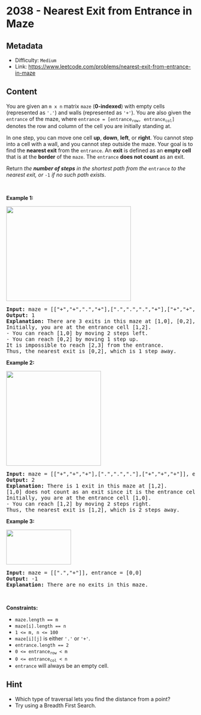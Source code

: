 # 2038 - Nearest Exit from Entrance in Maze

## Metadata

 - Difficulty: `Medium`
 - Link: https://www.leetcode.com/problems/nearest-exit-from-entrance-in-maze

## Content

<p>You are given an <code>m x n</code> matrix <code>maze</code> (<strong>0-indexed</strong>) with empty cells (represented as <code>&#39;.&#39;</code>) and walls (represented as <code>&#39;+&#39;</code>). You are also given the <code>entrance</code> of the maze, where <code>entrance = [entrance<sub>row</sub>, entrance<sub>col</sub>]</code> denotes the row and column of the cell you are initially standing at.</p>

<p>In one step, you can move one cell <strong>up</strong>, <strong>down</strong>, <strong>left</strong>, or <strong>right</strong>. You cannot step into a cell with a wall, and you cannot step outside the maze. Your goal is to find the <strong>nearest exit</strong> from the <code>entrance</code>. An <strong>exit</strong> is defined as an <strong>empty cell</strong> that is at the <strong>border</strong> of the <code>maze</code>. The <code>entrance</code> <strong>does not count</strong> as an exit.</p>

<p>Return <em>the <strong>number of steps</strong> in the shortest path from the </em><code>entrance</code><em> to the nearest exit, or </em><code>-1</code><em> if no such path exists</em>.</p>

<p>&nbsp;</p>
<p><strong class="example">Example 1:</strong></p>
<img alt="" src="https://assets.leetcode.com/uploads/2021/06/04/nearest1-grid.jpg" style="width: 333px; height: 253px;" />
<pre>
<strong>Input:</strong> maze = [[&quot;+&quot;,&quot;+&quot;,&quot;.&quot;,&quot;+&quot;],[&quot;.&quot;,&quot;.&quot;,&quot;.&quot;,&quot;+&quot;],[&quot;+&quot;,&quot;+&quot;,&quot;+&quot;,&quot;.&quot;]], entrance = [1,2]
<strong>Output:</strong> 1
<strong>Explanation:</strong> There are 3 exits in this maze at [1,0], [0,2], and [2,3].
Initially, you are at the entrance cell [1,2].
- You can reach [1,0] by moving 2 steps left.
- You can reach [0,2] by moving 1 step up.
It is impossible to reach [2,3] from the entrance.
Thus, the nearest exit is [0,2], which is 1 step away.
</pre>

<p><strong class="example">Example 2:</strong></p>
<img alt="" src="https://assets.leetcode.com/uploads/2021/06/04/nearesr2-grid.jpg" style="width: 253px; height: 253px;" />
<pre>
<strong>Input:</strong> maze = [[&quot;+&quot;,&quot;+&quot;,&quot;+&quot;],[&quot;.&quot;,&quot;.&quot;,&quot;.&quot;],[&quot;+&quot;,&quot;+&quot;,&quot;+&quot;]], entrance = [1,0]
<strong>Output:</strong> 2
<strong>Explanation:</strong> There is 1 exit in this maze at [1,2].
[1,0] does not count as an exit since it is the entrance cell.
Initially, you are at the entrance cell [1,0].
- You can reach [1,2] by moving 2 steps right.
Thus, the nearest exit is [1,2], which is 2 steps away.
</pre>

<p><strong class="example">Example 3:</strong></p>
<img alt="" src="https://assets.leetcode.com/uploads/2021/06/04/nearest3-grid.jpg" style="width: 173px; height: 93px;" />
<pre>
<strong>Input:</strong> maze = [[&quot;.&quot;,&quot;+&quot;]], entrance = [0,0]
<strong>Output:</strong> -1
<strong>Explanation:</strong> There are no exits in this maze.
</pre>

<p>&nbsp;</p>
<p><strong>Constraints:</strong></p>

<ul>
	<li><code>maze.length == m</code></li>
	<li><code>maze[i].length == n</code></li>
	<li><code>1 &lt;= m, n &lt;= 100</code></li>
	<li><code>maze[i][j]</code> is either <code>&#39;.&#39;</code> or <code>&#39;+&#39;</code>.</li>
	<li><code>entrance.length == 2</code></li>
	<li><code>0 &lt;= entrance<sub>row</sub> &lt; m</code></li>
	<li><code>0 &lt;= entrance<sub>col</sub> &lt; n</code></li>
	<li><code>entrance</code> will always be an empty cell.</li>
</ul>


## Hint

- Which type of traversal lets you find the distance from a point?
- Try using a Breadth First Search.

